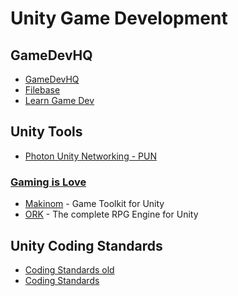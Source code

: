 # Unity Game Development

## GameDevHQ

- [GameDevHQ](https://gamedevhq.com/start-your-game-development-journey/)
- [Filebase](https://gamedevhq.com/filebase/)
- [Learn Game Dev](https://www.youtube.com/user/Unity3DCoder/playlists)

## Unity Tools

- [Photon Unity Networking - PUN](https://www.photonengine.com/en/PUN)

### [Gaming is Love](https://assetstore.unity.com/publishers/328)

- [Makinom](http://makinom.com/) - Game Toolkit for Unity
- [ORK](http://orkframework.com/) - The complete RPG Engine for Unity

## Unity Coding Standards

- [Coding Standards old](https://unity3d.college/2016/05/16/unity-coding-standards/)
- [Coding Standards](https://docs.google.com/document/d/13QZjY4Fyg8m8IT09wvCvrBt3X6ra5IpGPUOxpyy5DPw/edit)
